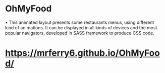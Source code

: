 # OhMyFood

•	This animated layout presents some restaurants menus, using different kind of animations. It can be displayed in all kinds of devices and the most popular navigators, developed in SASS framework to produce CSS code.

# https://mrferry6.github.io/OhMyFood/

